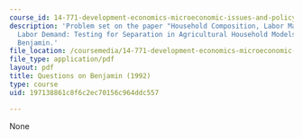 ```yaml
---
course_id: 14-771-development-economics-microeconomic-issues-and-policy-models-fall-2008
description: 'Problem set on the paper "Household Composition, Labor Markets, and
  Labor Demand: Testing for Separation in Agricultural Household Models" by Dwayne
  Benjamin.'
file_location: /coursemedia/14-771-development-economics-microeconomic-issues-and-policy-models-fall-2008/197138861c8f6c2ec70156c964ddc557_assn8.pdf
file_type: application/pdf
layout: pdf
title: Questions on Benjamin (1992)
type: course
uid: 197138861c8f6c2ec70156c964ddc557

---
```

None